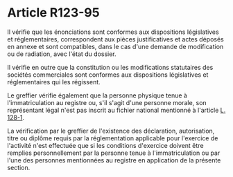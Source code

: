 # Article R123-95

<p>Il vérifie que les énonciations sont conformes aux dispositions législatives et réglementaires, correspondent aux pièces justificatives et actes déposés en annexe et sont compatibles, dans le cas d'une demande de modification ou de radiation, avec l'état du dossier. </p><p>Il vérifie en outre que la constitution ou les modifications statutaires des sociétés commerciales sont conformes aux dispositions législatives et réglementaires qui les régissent. </p><p>Le greffier vérifie également que la personne physique tenue à l'immatriculation au registre ou, s'il s'agit d'une personne morale, son représentant légal n'est pas inscrit au fichier national mentionné à l'article <a href='/code-de-commerce/partie-legislative/livre-ier-du-commerce-en-general/titre-ii-des-commercants/chapitre-viii-des-incapacites-dexercer-une-profession-commerciale-ou-industrielle/l128-1.md' title='Code de commerce - art. L128-1 (V)'>L. 128-1</a>. </p><p>La vérification par le greffier de l'existence des déclaration, autorisation, titre ou diplôme requis par la réglementation applicable pour l'exercice de l'activité n'est effectuée que si les conditions d'exercice doivent être remplies personnellement par la personne tenue à l'immatriculation ou par l'une des personnes mentionnées au registre en application de la présente section.</p>